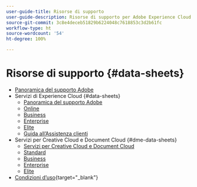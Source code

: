 ```yaml
---
user-guide-title: Risorse di supporto
user-guide-description: Risorse di supporto per Adobe Experience Cloud e Adobe Experience Platform.
source-git-commit: 3c8e4deceb51829b6224048c7618853c3d2b61fc
workflow-type: ht
source-wordcount: '54'
ht-degree: 100%

---
```



# Risorse di supporto {#data-sheets}

+ [Panoramica del supporto Adobe](overview.md)
+ Servizi di Experience Cloud {#data-sheets}
   + [Panoramica del supporto Adobe](dx-overview.md)
   + [Online](online.md)
   + [Business](business.md)
   + [Enterprise](enterprise.md)
   + [Elite](elite.md)
   + [Guida all’Assistenza clienti](support-guide.md)
+ Servizi per Creative Cloud e Document Cloud {#dme-data-sheets}
   + [Servizi per Creative Cloud e Document Cloud](dme-overview.md)
   + [Standard](dme-standard.md)
   + [Business](dme-business.md)
   + [Enterprise](dme-enterprise.md)
   + [Elite](dme-elite.md)
+ [Condizioni d’uso](https://helpx.adobe.com/it/support/programs/support-policies-terms-conditions.html){target="_blank"}

<!--

Articles must be added to this TOC file in order to render.

Use this list format to specify links to articles and section headings that expand and collapse in the left rail of the user guide.

An article link CANNOT be used as a section heading.
-->
